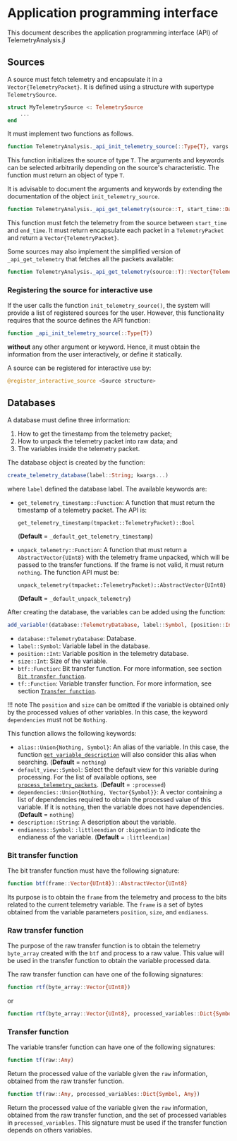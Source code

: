 Application programming interface
=================================

This document describes the application programming interface (API) of
TelemetryAnalysis.jl

## Sources

A source must fetch telemetry and encapsulate it in a `Vector{TelemetryPacket}`.
It is defined using a structure with supertype `TelemetrySource`.

```julia
struct MyTelemetrySource <: TelemetrySource
    ...
end
```

It must implement two functions as follows.

```julia
function TelemetryAnalysis._api_init_telemetry_source(::Type{T}, vargs...; kwargs...)::T
```

This function initializes the source of type `T`. The arguments and keywords can
be selected arbitrarily depending on the source's characteristic. The function
must return an object of type `T`.

It is advisable to document the arguments and keywords by extending the
documentation of the object `init_telemetry_source`.

```julia
function TelemetryAnalysis._api_get_telemetry(source::T, start_time::DateTime, end_time::DateTime)::Vector{TelemetryPacket}
```

This function must fetch the telemetry from the source between `start_time` and
`end_time`. It must return encapsulate each packet in a `TelemetryPacket` and
return a `Vector{TelemetryPacket}`.

Some sources may also implement the simplified version of `_api_get_telemetry`
that fetches all the packets available:

```julia
function TelemetryAnalysis._api_get_telemetry(source::T)::Vector{TelemetryPacket}
```

### Registering the source for interactive use

If the user calls the function `init_telemetry_source()`, the system will
provide a list of registered sources for the user. However, this functionality
requires that the source defines the API function:

```julia
function _api_init_telemetry_source(::Type{T})
```

**without** any other argument or keyword. Hence, it must obtain the information
from the user interactively, or define it statically.

A source can be registered for interactive use by:

```julia
@register_interactive_source <Source structure>
```

## Databases

A database must define three information:

1. How to get the timestamp from the telemetry packet;
2. How to unpack the telemetry packet into raw data; and
3. The variables inside the telemetry packet.

The database object is created by the function:

```julia
create_telemetry_database(label::String; kwargs...)
```

where `label` defined the database label. The available keywords are:

- `get_telemetry_timestamp::Function`: A function that must return the timestamp
    of a telemetry packet. The API is:

    `get_telemetry_timestamp(tmpacket::TelemetryPacket)::Bool`

    (**Default** = `_default_get_telemetry_timestamp`)
- `unpack_telemetry::Function`: A function that must return a
    `AbstractVector{UInt8}` with the telemetry frame unpacked, which will be
    passed to the transfer functions. If the frame is not valid, it must return
    `nothing`. The function API must be:

    `unpack_telemetry(tmpacket::TelemetryPacket)::AbstractVector{UInt8}`

    (**Default** = `_default_unpack_telemetry`)

After creating the database, the variables can be added using the function:

```julia
add_variable!(database::TelemetryDatabase, label::Symbol, [position::Int, size::Int,] tf::Function; kwargs...)
```

- `database::TelemetryDatabase`: Database.
- `label::Symbol`: Variable label in the database.
- `position::Int`: Variable position in the telemetry database.
- `size::Int`: Size of the variable.
- `btf::Function`: Bit transfer function. For more information, see section
  [`Bit transfer function`](@ref).
- `tf::Function`: Variable transfer function. For more information, see section
    [`Transfer function`](@ref).

!!! note
    The `position` and `size` can be omitted if the variable is obtained only by
    the processed values of other variables. In this case, the keyword
    `dependencies` must not be `Nothing`.

This function allows the following keywords:

- `alias::Union{Nothing, Symbol}`: An alias of the variable. In this case, the
    function [`get_variable_description`](@ref) will also consider this alias
    when searching. (**Default** = `nothing`)
- `default_view::Symbol`: Select the default view for this variable during
    processing. For the list of available options, see
    [`process_telemetry_packets`](@ref). (**Default** = `:processed`)
- `dependencies::Union{Nothing, Vector{Symbol}}`: A vector containing a list of
    dependencies required to obtain the processed value of this variable. If it
    is `nothing`, then the variable does not have dependencies.
    (**Default** = `nothing`)
- `description::String`: A description about the variable.
- `endianess::Symbol`: `:littleendian` or `:bigendian` to indicate the endianess
    of the variable. (**Default** = `:littleendian`)

### Bit transfer function

The bit transfer function must have the following signature:

```julia
function btf(frame::Vector{UInt8})::AbstractVector{UInt8}
```

Its purpose is to obtain the `frame` from the telemetry and process to the bits related to
the current telemetry variable. The `frame` is a set of bytes obtained from the variable
parameters `position`, `size`, and `endianess`.

### Raw transfer function

The purpose of the raw transfer function is to obtain the telemetry `byte_array` created
with the `btf` and process to a raw value. This value will be used in the transfer function
to obtain the variable processed data.

The raw transfer function can have one of the following signatures:

```julia
function rtf(byte_array::Vector{UInt8})
```

or

```julia
function rtf(byte_array::Vector{UInt8}, processed_variables::Dict{Symbol, Any})
```

### Transfer function

The variable transfer function can have one of the following signatures:

```julia
function tf(raw::Any)
```

Return the processed value of the variable given the `raw` information, obtained from the
raw transfer function.

```julia
function tf(raw::Any, processed_variables::Dict{Symbol, Any})
```

Return the processed value of the variable given the `raw` information, obtained from the
raw transfer function, and the set of processed variables in `processed_variables`. This
signature must be used if the transfer function depends on others variables.
